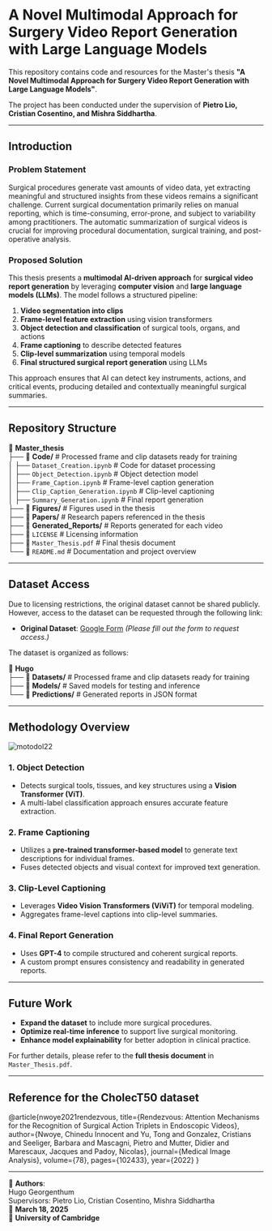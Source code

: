# A Novel Multimodal Approach for Surgery Video Report Generation with Large Language Models

This repository contains code and resources for the Master's thesis **"A Novel Multimodal Approach for Surgery Video Report Generation with Large Language Models"**.

The project has been conducted under the supervision of **Pietro Lio, Cristian Cosentino, and Mishra Siddhartha**.

---

## Introduction

### Problem Statement

Surgical procedures generate vast amounts of video data, yet extracting meaningful and structured insights from these videos remains a significant challenge. Current surgical documentation primarily relies on manual reporting, which is time-consuming, error-prone, and subject to variability among practitioners. The automatic summarization of surgical videos is crucial for improving procedural documentation, surgical training, and post-operative analysis.

### Proposed Solution

This thesis presents a **multimodal AI-driven approach** for **surgical video report generation** by leveraging **computer vision** and **large language models (LLMs)**. The model follows a structured pipeline:

1. **Video segmentation into clips**
2. **Frame-level feature extraction** using vision transformers
3. **Object detection and classification** of surgical tools, organs, and actions
4. **Frame captioning** to describe detected features
5. **Clip-level summarization** using temporal models
6. **Final structured surgical report generation** using LLMs

This approach ensures that AI can detect key instruments, actions, and critical events, producing detailed and contextually meaningful surgical summaries.

---

## Repository Structure

📂 **Master_thesis**  
├── 📁 **Code/**   # Processed frame and clip datasets ready for training  
│   ├── `Dataset_Creation.ipynb`    # Code for dataset processing  
│   ├── `Object_Detection.ipynb`    # Object detection model  
│   ├── `Frame_Caption.ipynb`       # Frame-level caption generation  
│   ├── `Clip_Caption_Generation.ipynb`  # Clip-level captioning  
│   ├── `Summary_Generation.ipynb`  # Final report generation  
├── 📁 **Figures/**   # Figures used in the thesis  
├── 📁 **Papers/**    # Research papers referenced in the thesis  
├── 📁 **Generated_Reports/**  # Reports generated for each video  
├── 📄 `LICENSE`  # Licensing information  
├── 📄 `Master_Thesis.pdf`  # Final thesis document  
└── 📄 `README.md`  # Documentation and project overview  

---

## Dataset Access

Due to licensing restrictions, the original dataset cannot be shared publicly. However, access to the dataset can be requested through the following link:

- **Original Dataset**: [Google Form](https://forms.gle/GbMj8TwNoNpMUJuv9) *(Please fill out the form to request access.)*


The dataset is organized as follows:

📂 **Hugo**  
├── 📁 **Datasets/**  # Processed frame and clip datasets ready for training  
├── 📁 **Models/**  # Saved models for testing and inference  
└── 📁 **Predictions/**  # Generated reports in JSON format  

---

## Methodology Overview

![motodol22](https://github.com/user-attachments/assets/095b3cca-f8da-49ef-b360-7e589b674a43)


### 1. **Object Detection**
- Detects surgical tools, tissues, and key structures using a **Vision Transformer (ViT)**.
- A multi-label classification approach ensures accurate feature extraction.

### 2. **Frame Captioning**
- Utilizes a **pre-trained transformer-based model** to generate text descriptions for individual frames.
- Fuses detected objects and visual context for improved text generation.

### 3. **Clip-Level Captioning**
- Leverages **Video Vision Transformers (ViViT)** for temporal modeling.
- Aggregates frame-level captions into clip-level summaries.

### 4. **Final Report Generation**
- Uses **GPT-4** to compile structured and coherent surgical reports.
- A custom prompt ensures consistency and readability in generated reports.


---

## Future Work

- **Expand the dataset** to include more surgical procedures.
- **Optimize real-time inference** to support live surgical monitoring.
- **Enhance model explainability** for better adoption in clinical practice.

For further details, please refer to the **full thesis document** in `Master_Thesis.pdf`.

---

## Reference for the CholecT50 dataset
@article{nwoye2021rendezvous,
  title={Rendezvous: Attention Mechanisms for the Recognition of Surgical Action Triplets in Endoscopic Videos},
  author={Nwoye, Chinedu Innocent and Yu, Tong and Gonzalez, Cristians and Seeliger, Barbara and Mascagni, Pietro and Mutter, Didier and Marescaux, Jacques and Padoy, Nicolas},
  journal={Medical Image Analysis},
  volume={78},
  pages={102433},
  year={2022}
}

---
📌 **Authors**:  
Hugo Georgenthum  
Supervisors: Pietro Lio, Cristian Cosentino, Mishra Siddhartha  
📅 **March 18, 2025**  
📍 **University of Cambridge**


